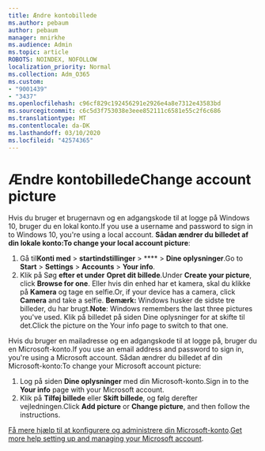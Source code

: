 ```yaml
---
title: Ændre kontobillede
ms.author: pebaum
author: pebaum
manager: mnirkhe
ms.audience: Admin
ms.topic: article
ROBOTS: NOINDEX, NOFOLLOW
localization_priority: Normal
ms.collection: Adm_O365
ms.custom:
- "9001439"
- "3437"
ms.openlocfilehash: c96cf829c192456291e2926e4a8e7312e43583bd
ms.sourcegitcommit: c6c5d3f753038e3eee852111c6581e55c2f6c686
ms.translationtype: MT
ms.contentlocale: da-DK
ms.lasthandoff: 03/10/2020
ms.locfileid: "42574365"
---
```

# <a name="change-account-picture"></a><span data-ttu-id="91644-102">Ændre kontobillede</span><span class="sxs-lookup"><span data-stu-id="91644-102">Change account picture</span></span>

<span data-ttu-id="91644-103">Hvis du bruger et brugernavn og en adgangskode til at logge på Windows 10, bruger du en lokal konto.</span><span class="sxs-lookup"><span data-stu-id="91644-103">If you use a username and password to sign in to Windows 10, you're using a local account.</span></span> <span data-ttu-id="91644-104">**Sådan ændrer du billedet af din lokale konto:**</span><span class="sxs-lookup"><span data-stu-id="91644-104">**To change your local account picture**:</span></span>

1. <span data-ttu-id="91644-105">Gå til**Konti med** > **startindstillinger** >  \*\*\*\* > **Dine oplysninger**.</span><span class="sxs-lookup"><span data-stu-id="91644-105">Go to **Start** > **Settings** > **Accounts** > **Your info**.</span></span>
2. <span data-ttu-id="91644-106">Klik på Søg **efter et under** **Opret dit billede**.</span><span class="sxs-lookup"><span data-stu-id="91644-106">Under **Create your picture**, click **Browse for one**.</span></span> <span data-ttu-id="91644-107">Eller hvis din enhed har et kamera, skal du klikke på **Kamera** og tage en selfie.</span><span class="sxs-lookup"><span data-stu-id="91644-107">Or, if your device has a camera, click **Camera** and take a selfie.</span></span> 
    <span data-ttu-id="91644-108">**Bemærk:** Windows husker de sidste tre billeder, du har brugt.</span><span class="sxs-lookup"><span data-stu-id="91644-108">**Note**: Windows remembers the last three pictures you've used.</span></span> <span data-ttu-id="91644-109">Klik på billedet på siden Dine oplysninger for at skifte til det.</span><span class="sxs-lookup"><span data-stu-id="91644-109">Click the picture on the Your info page to switch to that one.</span></span>

<span data-ttu-id="91644-110">Hvis du bruger en mailadresse og en adgangskode til at logge på, bruger du en Microsoft-konto.</span><span class="sxs-lookup"><span data-stu-id="91644-110">If you use an email address and password to sign in, you're using a Microsoft account.</span></span> <span data-ttu-id="91644-111">Sådan ændrer du billedet af din Microsoft-konto:</span><span class="sxs-lookup"><span data-stu-id="91644-111">To change your Microsoft account picture:</span></span>

1. <span data-ttu-id="91644-112">Log på siden **Dine oplysninger** med din Microsoft-konto.</span><span class="sxs-lookup"><span data-stu-id="91644-112">Sign in to the **Your info** page with your Microsoft account.</span></span>
2. <span data-ttu-id="91644-113">Klik på **Tilføj billede** eller **Skift billede**, og følg derefter vejledningen.</span><span class="sxs-lookup"><span data-stu-id="91644-113">Click **Add picture** or **Change picture**, and then follow the instructions.</span></span>

<span data-ttu-id="91644-114">[Få mere hjælp til at konfigurere og administrere din Microsoft-konto](https://support.microsoft.com/products/microsoft-account?category=manage-account).</span><span class="sxs-lookup"><span data-stu-id="91644-114">[Get more help setting up and managing your Microsoft account](https://support.microsoft.com/products/microsoft-account?category=manage-account).</span></span>
